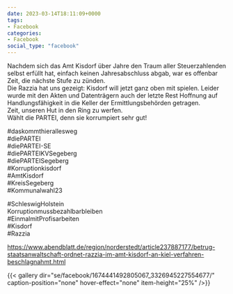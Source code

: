 ```yaml
---
date: 2023-03-14T18:11:09+0000
tags:
- Facebook
categories:
- Facebook
social_type: "facebook"
---
```


Nachdem sich das Amt Kisdorf über Jahre den Traum aller Steuerzahlenden selbst erfüllt hat, einfach keinen Jahresabschluss abgab, war es offenbar Zeit, die nächste Stufe zu zünden.  
Die Razzia hat uns gezeigt: Kisdorf will jetzt ganz oben mit spielen. Leider wurde mit den Akten und Datenträgern auch der letzte Rest Hoffnung auf Handlungsfähigkeit in die Keller der Ermittlungsbehörden getragen.  
Zeit, unseren Hut in den Ring zu werfen.  
Wählt die PARTEI, denn sie korrumpiert sehr gut!  
  
#daskommthierallesweg  
#diePARTEI  
#diePARTEI-SE  
#diePARTEIKVSegeberg  
#diePARTEISegeberg  
#Korruptionkisdorf  
#AmtKisdorf  
#KreisSegeberg  
#Kommunalwahl23  
  
#SchleswigHolstein  
Korruptionmussbezahlbarbleiben  
#EinmalmitProfisarbeiten  
#Kisdorf  
#Razzia  
  
https://www.abendblatt.de/region/norderstedt/article237887177/betrug-staatsanwaltschaft-ordnet-razzia-im-amt-kisdorf-an-kiel-verfahren-beschlagnahmt.html


{{< gallery dir="se/facebook/1674441492805067_3326945227554677/" caption-position="none" hover-effect="none" item-height="25%" />}}


